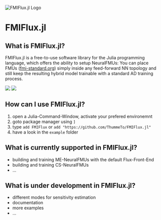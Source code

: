 ![FMIFlux.jl Logo](https://github.com/ThummeTo/FMIFlux.jl/blob/main/logo/fmifluxjl_logo_640_320.png "FMIFlux.jl Logo")
# FMIFlux.jl

## What is FMIFlux.jl?
FMIFlux.jl is a free-to-use software library for the Julia programming language, which offers the ability to setup NeuralFMUs: You can place FMUs ([fmi-standard.org](http://fmi-standard.org/)) simply inside any feed-forward NN topology and still keep the resulting hybrid model trainable with a standard AD training process.

<!--- [![](https://img.shields.io/badge/docs-stable-blue.svg)](https://ThummeTo.github.io/FMIFlux.jl/stable) --->
[![](https://img.shields.io/badge/docs-dev-blue.svg)](https://ThummeTo.github.io/FMIFlux.jl/dev) [![](https://github.com/ThummeTo/FMIFlux.jl/actions/workflows/Test.yml/badge.svg)]()

## How can I use FMIFlux.jl?
1. open a Julia-Command-Window, activate your prefered environemnt
1. goto package manager using ```]```
1. type ```add FMIFlux``` or ```add "https://github.com/ThummeTo/FMIFlux.jl"```
1. have a look in the ```example``` folder

## What is currently supported in FMIFlux.jl?
- building and training ME-NeuralFMUs with the default Flux-Front-End
- building and training CS-NeuralFMUs 
- ...

## What is under development in FMIFlux.jl?
- different modes for sensitivity estimation
- documentation
- more examples
- ...
